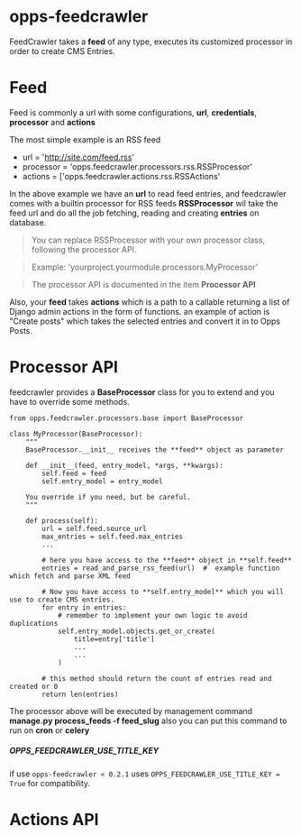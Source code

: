 opps-feedcrawler
================

FeedCrawler takes a **feed** of any type, executes its customized processor in order to create CMS Entries.


Feed
====

Feed is commonly a url with some configurations, **url**, **credentials**, **processor** and **actions**

The most simple example is an RSS feed

- url = 'http://site.com/feed.rss'
- processor = 'opps.feedcrawler.processors.rss.RSSProcessor'
- actions = ['opps.feedcrawler.actions.rss.RSSActions'

In the above example we have an **url** to read feed entries, and feedcrawler comes with a builtin processor for RSS feeds
**RSSProcessor** wil take the feed url and do all the job fetching, reading and creating **entries** on database.

> You can replace RSSProcessor with your own processor class, following the processor API.   

> Example: 'yourproject.yourmodule.processors.MyProcessor'

> The processor API is documented in the item **Processor API**


Also, your **feed** takes **actions** which is a path to a callable returning a list of Django admin actions in the form of functions.
an example of action is "Create posts" which takes the selected entries and convert it in to Opps Posts.

Processor API
=============

feedcrawler provides a **BaseProcessor** class for you to extend and you have to override some methods.



    from opps.feedcrawler.processors.base import BaseProcessor
    
    class MyProcessor(BaseProcessor):
        """
        BaseProcessor.__init__ receives the **feed** object as parameter
        
        def __init__(feed, entry_model, *args, **kwargs):
            self.feed = feed
            self.entry_model = entry_model
            
        You override if you need, but be careful.
        """
       
        def process(self):
            url = self.feed.source_url
            max_entries = self.feed.max_entries
            ...
            
            # here you have access to the **feed** object in **self.feed**
            entries = read_and_parse_rss_feed(url)  #  example function which fetch and parse XML feed 
            
            # Now you have access to **self.entry_model** which you will use to create CMS entries.
            for entry in entries:
                # remember to implement your own logic to avoid duplications
                self.entry_model.objects.get_or_create(
                    title=entry['title']
                    ...
                    ...
                )
                
            # this method should return the count of entries read and created or 0    
            return len(entries)
            
            

The processor above will be executed by management command **manage.py process_feeds -f feed_slug** also you can put this command to run on **cron** or **celery**

##### OPPS_FEEDCRAWLER_USE_TITLE_KEY
if use `opps-feedcrawler < 0.2.1` uses `OPPS_FEEDCRAWLER_USE_TITLE_KEY = True` for compatibility.


Actions API
===========
